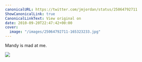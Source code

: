 ```yaml
---
canonicalURL: https://twitter.com/jmjordan/status/25064792711
ShowCanonicalLink: true
CanonicalLinkText: View original on
date: 2010-09-20T22:47:42+00:00
cover:
  image: "/images/25064792711-165323233.jpg"
---
```

Mandy is mad at me. 

![](/images/25064792711-165323233.jpg)